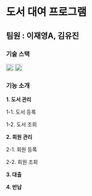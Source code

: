 # 도서 대여 프로그램
 팀원 : 이재영A, 김유진
---
### 기술 스택
<img height="20" src="https://img.shields.io/badge/Qt-41CD52?style=flat&logo=Qt&logoColor=white"/>
<img height="20" src="https://img.shields.io/badge/c++-00599C?style-flat&logo=C++&logoColor=white"/>

### 기능 소개
**1. 도서 관리**

  1-1. 도서 등록

  1-2. 도서 조회


**2. 회원 관리**

  2-1. 회원 등록

  2-2. 회원 조회


**3. 대출**


**4. 반납**

